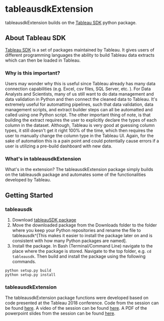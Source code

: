# tableausdkExtension

tableausdkExtension builds on the [Tableau SDK](https://onlinehelp.tableau.com/current/api/sdk/en-us/help.htm#SDK/tableau_sdk_using_python.htm%3FTocPath%3D_____4) python package. 

## About Tableau SDK

[Tableau SDK](https://onlinehelp.tableau.com/current/api/sdk/en-us/help.htm) is a set of packages maintained by Tableau. It gives users of different programming languages the ability to build Tableau data extracts which can then be loaded in Tableau.

### Why is this important?

Users may wonder why this is useful since Tableau already has many data connection capabilities (e.g. Excel, csv files, SQL Server, etc. ). For Data Analysts and Scientists, many of us still want to do data management and data validation in Python and then connect the cleaned data to Tableau. It's extremely useful for automatting pipelines, such that data validation, data management scripts, and extract builder steps can all be automatted and called using one Python script. The other important thing of note, is that building the extract requires the user to explicitly declare the types of each column in the dataset. Although, Tableau is very good at guessing column types, it still doesn't get it right 100% of the time, which then requires the user to manually change the column type in the Tableau UI. Again, for the sake of automation this is a pain point and could potentially cause errors if a user is utilizing a pre-build dashboard with new data. 

### What's in tableausdkExtension

What's in the extension? 
The tableausdkExtension package simply builds on the tableausdk package and automates some of the functionalities developed by Tableau.


## Getting Started

### tableausdk
1. Download [tableauSDK package](https://downloads.tableau.com/tssoftware/Tableau-SDK-Python-Win-64Bit-10-3-19.zip)
2. Move the downloaded package from the Downloads folder to the folder where you keep your Python repositories and rename the file to tableausdk^[This makes it easier to install the package later on and is consistent with how many Python packages are named].
3. Install the package. In Bash (Terminal/Command Line) navigate to the place where the package is stored. Navigate to the top folder, e.g. `cd tableausdk`. Then build and install the package using the following commands. 

```
python setup.py build
python setup.py install
```

### tableausdkExtension

The tableausdkExtension package functions were developed based on code presented at the Tableau 2018 conference. Code from the session can be found [here](https://www.dropbox.com/sh/lztdogubf20498e/AADJJpb_KO4g2m_CF1-SSc_Sa/TC18%20-%20Developer%20Track/Leveraging%20the%20Extract%20API%20to%20build%20sophisticated%20data%20models?dl=0&subfolder_nav_tracking=1). A video of the session can be found [here](https://www.youtube.com/watch?v=kk01bWEALXs&feature=youtu.be). A PDF of the powerpoint slides from the session can be found [here](https://tc18.tableau.com/sites/default/files/session/assets/18BI-081_Leveraging%20the%20Extract%20API%20to%20build%20sophisticated%20data%20models.pdf). 
